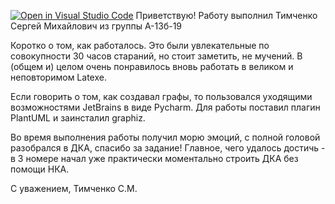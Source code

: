 [![Open in Visual Studio Code](https://classroom.github.com/assets/open-in-vscode-c66648af7eb3fe8bc4f294546bfd86ef473780cde1dea487d3c4ff354943c9ae.svg)](https://classroom.github.com/online_ide?assignment_repo_id=7559096&assignment_repo_type=AssignmentRepo)
Приветствую!
Работу выполнил Тимченко Сергей Михайлович из группы А-13б-19

Коротко о том, как работалось. Это были увлекательные по совокупности 30 часов стараний, но стоит заметить, не мучений. В (общем и) целом очень понравилось вновь работать в великом и неповторимом Latexe.

Если говорить о том, как создавал графы, то пользовался уходящими возможностями JetBrains в виде Pycharm. Для работы поставил плагин PlantUML и заинсталил graphiz.

Во время выполнения работы получил морю эмоций, с полной головой разобрался в ДКА, спасибо за задание! Главное, чего удалось достичь - в 3 номере начал уже практически моментально строить ДКА без помощи НКА. 

С уважением,
Тимченко С.М.
